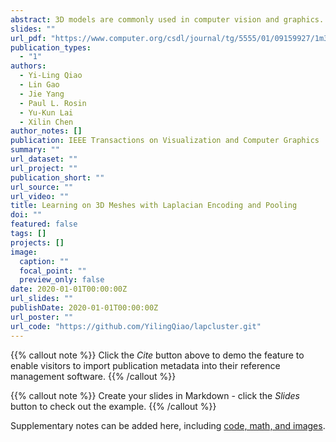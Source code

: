 ```yaml
---
abstract: 3D models are commonly used in computer vision and graphics. With the wider availability of mesh data, an efficient and intrinsic deep learning approach to processing 3D meshes is in great need. Unlike images, 3D meshes have irregular connectivity, requiring careful design to capture relations in the data. To utilize the topology information while staying robust under different triangulations, we propose to encode mesh connectivity using Laplacian spectral analysis, along with mesh feature aggregation blocks (MFABs) that can split the surface domain into local pooling patches and aggregate global information amongst them. We build a mesh hierarchy from fine to coarse using Laplacian spectral clustering, which is flexible under isometric transformations. Inside the MFABs there are pooling layers to collect local information and multi-layer perceptrons to compute vertex features of increasing complexity. To obtain the relationships among different clusters, we introduce a Correlation Net to compute a correlation matrix, which can aggregate the features globally by matrix multiplication with cluster features. Our network architecture is flexible enough to be used on meshes with different numbers of vertices. We conduct several experiments including shape segmentation and classification, and our method outperforms state-of-the-art algorithms for these tasks on the ShapeNet and COSEG datasets. 
slides: ""
url_pdf: "https://www.computer.org/csdl/journal/tg/5555/01/09159927/1m3m77L2v3a"
publication_types:
  - "1"
authors:
  - Yi-Ling Qiao
  - Lin Gao
  - Jie Yang
  - Paul L. Rosin
  - Yu-Kun Lai
  - Xilin Chen
author_notes: []
publication: IEEE Transactions on Visualization and Computer Graphics
summary: ""
url_dataset: ""
url_project: ""
publication_short: ""
url_source: ""
url_video: ""
title: Learning on 3D Meshes with Laplacian Encoding and Pooling
doi: ""
featured: false
tags: []
projects: []
image:
  caption: ""
  focal_point: ""
  preview_only: false
date: 2020-01-01T00:00:00Z
url_slides: ""
publishDate: 2020-01-01T00:00:00Z
url_poster: ""
url_code: "https://github.com/YilingQiao/lapcluster.git"
---
```


{{% callout note %}}
Click the *Cite* button above to demo the feature to enable visitors to import publication metadata into their reference management software.
{{% /callout %}}

{{% callout note %}}
Create your slides in Markdown - click the *Slides* button to check out the example.
{{% /callout %}}

Supplementary notes can be added here, including [code, math, and images](https://wowchemy.com/docs/writing-markdown-latex/).
